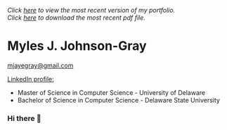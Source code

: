 _Click [here](https://gitmyles.github.io/Resume/) to view the most recent version of my portfolio._ <br>
_Click [here](https://github.com/gitmyles/Resume/raw/main/Resume.pdf) to download the most recent pdf file._

# Myles J. Johnson-Gray
mjayegray@gmail.com

[LinkedIn profile:](https://www.linkedin.com/in/myles-johnson-gray-a34a2a147/)

* Master of Science in Computer Science - University of Delaware
* Bachelor of Science in Computer Science - Delaware State University

### Hi there 👋

<!--
**gitmyles/gitmyles** is a ✨ _special_ ✨ repository because its `README.md` (this file) appears on your GitHub profile.

Here are some ideas to get you started:

- 🔭 I’m currently working on ...
- 🌱 I’m currently learning ...
- 👯 I’m looking to collaborate on ...
- 🤔 I’m looking for help with ...
- 💬 Ask me about ...
- 📫 How to reach me: ...
- 😄 Pronouns: ...
- ⚡ Fun fact: ...
-->
